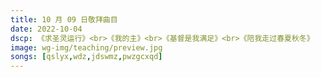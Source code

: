```yaml
---
title: 10 月 09 日敬拜曲目
date: 2022-10-04
dscp: 《求圣灵运行》<br>《我的主》<br>《基督是我满足》<br>《陪我走过春夏秋冬》
image: wg-img/teaching/preview.jpg
songs: [qslyx,wdz,jdswmz,pwzgcxqd]
---
```


